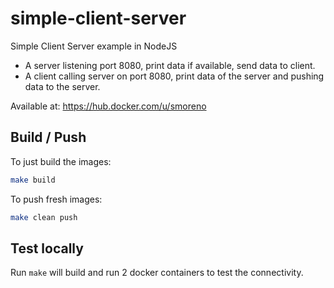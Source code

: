 # simple-client-server
Simple Client Server example in NodeJS

- A server listening port 8080, print data if available, send data to client.
- A client calling server on port 8080, print data of the server and pushing data to the server.

Available at: https://hub.docker.com/u/smoreno

## Build / Push

To just build the images:
```sh
make build
```

To push fresh images:
```sh
make clean push
```

## Test locally

Run `make` will build and run 2 docker containers to test the connectivity.